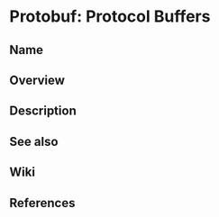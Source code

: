 # Protobuf: Protocol Buffers

## Name

## Overview

## Description

## See also

## Wiki

## References
